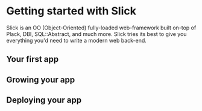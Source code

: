 # Getting started with Slick

Slick is an OO (Object-Oriented) fully-loaded web-framework built on-top of Plack, DBI, SQL::Abstract,
and much more. Slick tries its best to give you everything you'd need to write a modern web back-end.

## Your first app

## Growing your app

## Deploying your app
